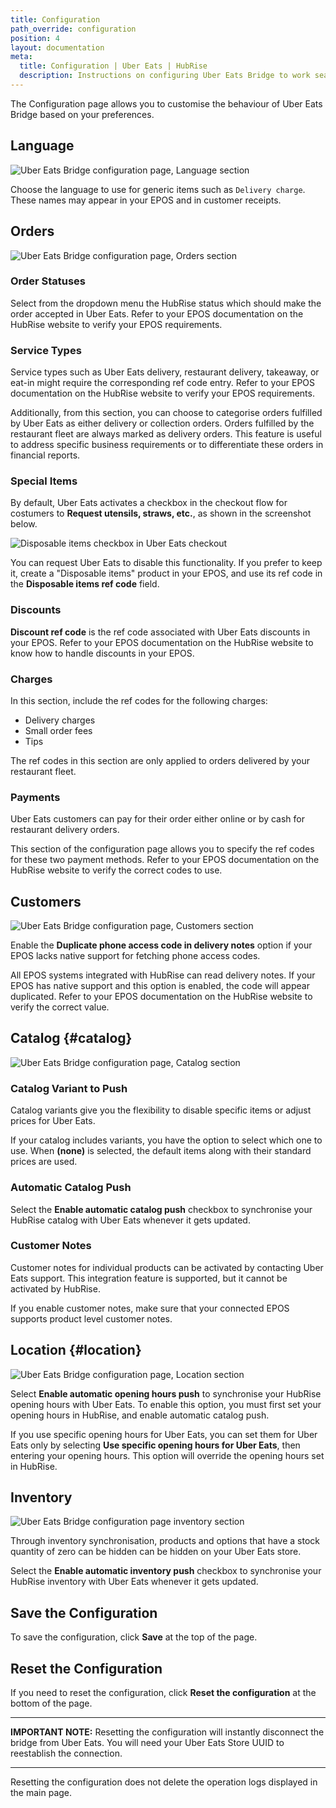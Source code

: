 ```yaml
---
title: Configuration
path_override: configuration
position: 4
layout: documentation
meta:
  title: Configuration | Uber Eats | HubRise
  description: Instructions on configuring Uber Eats Bridge to work seamlessly with Uber Eats and your EPOS or other apps connected to HubRise. Configuration is simple.
---
```


The Configuration page allows you to customise the behaviour of Uber Eats Bridge based on your preferences.

## Language

![Uber Eats Bridge configuration page, Language section](./images/012-uber-eats-configuration-page-language.png)

Choose the language to use for generic items such as `Delivery charge`. These names may appear in your EPOS and in customer receipts.

## Orders

![Uber Eats Bridge configuration page, Orders section](./images/013-uber-eats-configuration-page-orders.png)

### Order Statuses

Select from the dropdown menu the HubRise status which should make the order accepted in Uber Eats. Refer to your EPOS documentation on the HubRise website to verify your EPOS requirements.

### Service Types

Service types such as Uber Eats delivery, restaurant delivery, takeaway, or eat-in might require the corresponding ref code entry. Refer to your EPOS documentation on the HubRise website to verify your EPOS requirements.

Additionally, from this section, you can choose to categorise orders fulfilled by Uber Eats as either delivery or collection orders. Orders fulfilled by the restaurant fleet are always marked as delivery orders. This feature is useful to address specific business requirements or to differentiate these orders in financial reports.

### Special Items

By default, Uber Eats activates a checkbox in the checkout flow for costumers to **Request utensils, straws, etc.**, as shown in the screenshot below.

![Disposable items checkbox in Uber Eats checkout](./images/009-disposable-items.png)

You can request Uber Eats to disable this functionality. If you prefer to keep it, create a "Disposable items" product in your EPOS, and use its ref code in the **Disposable items ref code** field.

### Discounts

**Discount ref code** is the ref code associated with Uber Eats discounts in your EPOS. Refer to your EPOS documentation on the HubRise website to know how to handle discounts in your EPOS.

### Charges

In this section, include the ref codes for the following charges:

- Delivery charges
- Small order fees
- Tips

The ref codes in this section are only applied to orders delivered by your restaurant fleet.

### Payments

Uber Eats customers can pay for their order either online or by cash for restaurant delivery orders.

This section of the configuration page allows you to specify the ref codes for these two payment methods. Refer to your EPOS documentation on the HubRise website to verify the correct codes to use.

## Customers

![Uber Eats Bridge configuration page, Customers section](./images/017-uber-eats-configuration-page-customers.png)

Enable the **Duplicate phone access code in delivery notes** option if your EPOS lacks native support for fetching phone access codes.

All EPOS systems integrated with HubRise can read delivery notes. If your EPOS has native support and this option is enabled, the code will appear duplicated. Refer to your EPOS documentation on the HubRise website to verify the correct value.

## Catalog {#catalog}

![Uber Eats Bridge configuration page, Catalog section](./images/014-uber-eats-configuration-page-catalog.png)

### Catalog Variant to Push

Catalog variants give you the flexibility to disable specific items or adjust prices for Uber Eats.

If your catalog includes variants, you have the option to select which one to use. When **(none)** is selected, the default items along with their standard prices are used.

### Automatic Catalog Push

Select the **Enable automatic catalog push** checkbox to synchronise your HubRise catalog with Uber Eats whenever it gets updated.

### Customer Notes

Customer notes for individual products can be activated by contacting Uber Eats support. This integration feature is supported, but it cannot be activated by HubRise.

If you enable customer notes, make sure that your connected EPOS supports product level customer notes.

## Location {#location}

![Uber Eats Bridge configuration page, Location section](./images/015-uber-eats-configuration-page-location.png)

Select **Enable automatic opening hours push** to synchronise your HubRise opening hours with Uber Eats. To enable this option, you must first set your opening hours in HubRise, and enable automatic catalog push.

If you use specific opening hours for Uber Eats, you can set them for Uber Eats only by selecting **Use specific opening hours for Uber Eats**, then entering your opening hours. This option will override the opening hours set in HubRise.

## Inventory

![Uber Eats Bridge configuration page inventory section](./images/016-uber-eats-configuration-page-inventory.png)

Through inventory synchronisation, products and options that have a stock quantity of zero can be hidden can be hidden on your Uber Eats store.

Select the **Enable automatic inventory push** checkbox to synchronise your HubRise inventory with Uber Eats whenever it gets updated.

## Save the Configuration

To save the configuration, click **Save** at the top of the page.

## Reset the Configuration

If you need to reset the configuration, click **Reset the configuration** at the bottom of the page.

---

**IMPORTANT NOTE:** Resetting the configuration will instantly disconnect the bridge from Uber Eats. You will need your Uber Eats Store UUID to reestablish the connection.

---

Resetting the configuration does not delete the operation logs displayed in the main page.
